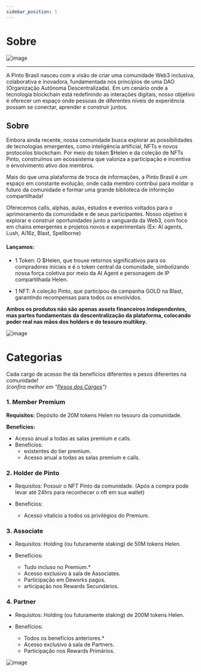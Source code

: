 ```yaml
---
sidebar_position: 1
---
```


# Sobre

![image](https://github.com/user-attachments/assets/c49d8aa0-1b58-4dda-a2e9-3c893df5ddb3)



---


A Pinto Brasil nasceu com a visão de criar uma comunidade Web3 inclusiva, colaborativa e inovadora, fundamentada nos princípios de uma DAO (Organização Autônoma Descentralizada). Em um cenário onde a tecnologia blockchain está redefinindo as interações digitais, nosso objetivo é oferecer um espaço onde pessoas de diferentes níveis de experiência possam se conectar, aprender e construir juntos.

## Sobre

Embora ainda recente, nossa comunidade busca explorar as possibilidades de tecnologias emergentes, como inteligência artificial, NFTs e novos protocolos blockchain. Por meio do token $Helen e da coleção de NFTs Pinto, construímos um ecossistema que valoriza a participação e incentiva o envolvimento ativo dos membros.

Mais do que uma plataforma de troca de informações, a Pinto Brasil é um espaço em constante evolução, onde cada membro contribui para moldar o futuro da comunidade e formar uma grande biblioteca de informção compartilhada!

Oferecemos calls, alphas, aulas, estudos e eventos voltados para o aprimoramento da comunidade e de seus participantes. Nosso objetivo é explorar e construir oportunidades junto a vanguarda da Web3, com foco em chains emergentes e projetos novos e experimentais (Ex: AI agents, Lush, Ai16z, Blast, Spellborne)

#### Lançamos:

- 1 Token: O $Helen, que trouxe retornos significativos para os compradores iniciais e é o token central da comunidade, simbolizando nossa força coletiva por meio da AI Agent e personagem de IP compartilhada Helen.

- 1 NFT: A coleção Pinto, que participou da campanha GOLD na Blast, garantindo recompensas para todos os envolvidos.

**Ambos os produtos não são apenas assets financeiros independentes, mas partes fundamentais da descentralização da plataforma, colocando poder real nas mãos dos holders e do tesouro multikey.**

![image](https://github.com/user-attachments/assets/1fd0c517-5bc0-4408-a2ad-f7a084a5f7dd)

# Categorias

Cada cargo de acesso lhe dá benefícios diferentes e pesos diferentes na comunidade!  
*(confira melhor em "[Pesos dos Cargos](Pesoscargos.md)")*

### 1. Member Premium
**Requisitos:** Depósito de 20M tokens Helen no tesouro da comunidade.

**Benefícios:**
- Acesso anual a todas as salas premium e calls.
- Benefícios:
  - existentes do tier premium.
  - Acesso anual a todas as salas premium e calls.
### 2. Holder de Pinto
- Requisitos: Possuir o NFT Pinto da comunidade. 
(Após a compra pode levar até 24hrs para reconhecer o nft em sua wallet)
- Benefícios:

   - Acesso vitalício a todos os privilégios do Premium.

### 3. Associate
 - Requisitos: Holding (ou futuramente staking) de 50M tokens Helen. 
 - Benefícios:
   
   - Tudo incluso no Premium.*
   - Acesso exclusivo à sala de Associates.
   - Participação em Deworks pagos.
   - articipação nos Rewards Secundários.
     
### 4. Partner
- Requisitos: Holding (ou futuramente staking) de 200M tokens Helen.
- Benefícios:
  
   - Todos os benefícios anteriores.*
   - Acesso exclusivo à sala de Partners.
   - Participação nos Rewards Primários.
 
![image](https://github.com/user-attachments/assets/d8b9cff4-a502-4230-b5d4-183066971a4a)



